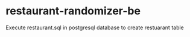 # restaurant-randomizer-be

Execute restaurant.sql in postgresql database to create restuarant table

